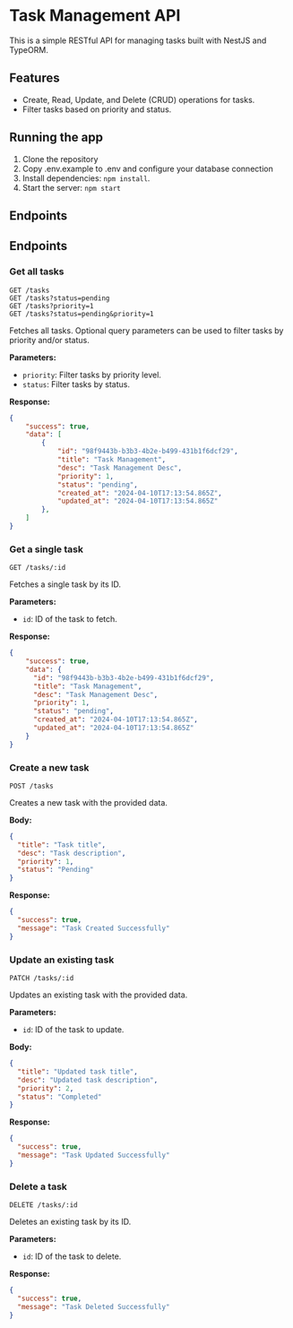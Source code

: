 # Task Management API

This is a simple RESTful API for managing tasks built with NestJS and TypeORM.

## Features

- Create, Read, Update, and Delete (CRUD) operations for tasks.
- Filter tasks based on priority and status.

## Running the app
  1. Clone the repository
  2. Copy .env.example to .env and configure your database connection
  3. Install dependencies: `npm install`.
  4. Start the server: `npm start`

## Endpoints

## Endpoints

### Get all tasks

```http
GET /tasks
GET /tasks?status=pending
GET /tasks?priority=1
GET /tasks?status=pending&priority=1
```

Fetches all tasks. Optional query parameters can be used to filter tasks by priority and/or status.

**Parameters:**

- `priority`: Filter tasks by priority level.
- `status`: Filter tasks by status.

**Response:**

```json
{
    "success": true,
    "data": [
        {
            "id": "98f9443b-b3b3-4b2e-b499-431b1f6dcf29",
            "title": "Task Management",
            "desc": "Task Management Desc",
            "priority": 1,
            "status": "pending",
            "created_at": "2024-04-10T17:13:54.865Z",
            "updated_at": "2024-04-10T17:13:54.865Z"
        },
    ]
}
```

### Get a single task

```http
GET /tasks/:id
```

Fetches a single task by its ID.

**Parameters:**

- `id`: ID of the task to fetch.

**Response:**
```json
{
    "success": true,
    "data": {
      "id": "98f9443b-b3b3-4b2e-b499-431b1f6dcf29",
      "title": "Task Management",
      "desc": "Task Management Desc",
      "priority": 1,
      "status": "pending",
      "created_at": "2024-04-10T17:13:54.865Z",
      "updated_at": "2024-04-10T17:13:54.865Z"
    }
}
```

### Create a new task

```http
POST /tasks
```

Creates a new task with the provided data.

**Body:**

```json
{
  "title": "Task title",
  "desc": "Task description",
  "priority": 1,
  "status": "Pending"
}
```

**Response:**
```json
{
  "success": true,
  "message": "Task Created Successfully"
}
```

### Update an existing task

```http
PATCH /tasks/:id
```

Updates an existing task with the provided data.

**Parameters:**

- `id`: ID of the task to update.

**Body:**

```json
{
  "title": "Updated task title",
  "desc": "Updated task description",
  "priority": 2,
  "status": "Completed"
}
```

**Response:**
```json
{
  "success": true,
  "message": "Task Updated Successfully"
}
```

### Delete a task

```http
DELETE /tasks/:id
```

Deletes an existing task by its ID.

**Parameters:**

- `id`: ID of the task to delete.

**Response:**
```json
{
  "success": true,
  "message": "Task Deleted Successfully"
}
```
